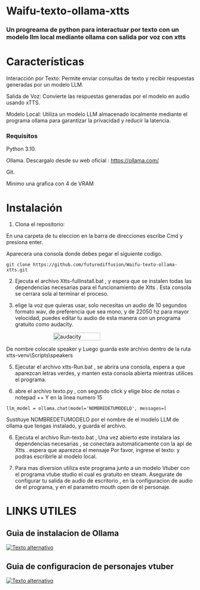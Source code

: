 # Waifu-texto-ollama-xtts
### Un progreama  de python para interactuar por texto  con un modelo llm local mediante ollama con salida por voz con xtts

# Características
Interacción por Texto: Permite enviar consultas de texto y recibir respuestas generadas por un modelo LLM.

Salida de Voz: Convierte las respuestas generadas por el modelo en audio usando xTTS.

Modelo Local: Utiliza un modelo LLM almacenado localmente mediante el programa ollama para garantizar la privacidad y reducir la latencia.

### Requisitos
Python 3.10.

Ollama. Descargalo desde su web oficial : https://ollama.com/

Git.

Minimo una grafica con 4 de VRAM

# Instalación
1. Clona el repositorio:

En una carpeta de tu eleccion en la barra de direcciones escribe Cmd y presiona enter.

Aparecera una consola donde debes pegar el siguiente codigo. 

```
git clone https://github.com/futurediffusion/Waifu-texto-ollama-xtts.git
```
2. Ejecuta el archivo Xtts-fullinstall.bat , y espera que se instalen todas las dependencias necesarias para el funcionamiento de Xtts . 
Esta consola se cerrara sola al terminar el proceso.

3. elige la voz que quieras usar, solo necesitas un audio de 10 segundos formato wav, de preferencia que sea mono, y de 22050 hz para mayor velocidad, puedes editar tu audio de esta manera con un programa gratuito como audacity. 
<div style="display: flex; justify-content: center;">
<img src="https://i.imgur.com/YUQsYjM.png" alt="audacity" width="50%">
</div>

De nombre colocale speaker y Luego guarda este archivo dentro de la ruta xtts-venv\Scripts\speakers 


5. Ejecutar el archivo xtts-Run.bat , se abrira una consola, espera a que aparezcan letras verdes, y manten esta consola abierta mientras utilices el programa. 

6. abre el archivo texto.py , con segundo click y elige bloc de notas o notepad ++ 
Y en la linea numero 15
```
llm_model = ollama.chat(model='NOMBREDETUMODELO', messages=[
```

Sustituye NOMBREDETUMODELO por el nombre de el modelo LLM de ollama que tengas instalado, y guarda el archivo. 

6.  Ejecuta el archivo Run-texto.bat ,  Una vez abierto este instalara las dependencias necesarias , se conectara automaticamente con la api de Xtts . espera que aparezca el mensaje Por favor, ingrese el texto: y podras escribirle al modelo local. 

7. Para mas diversion utiliza este programa junto a un modelo Vtuber con el programa vtube studio el cual es gratuito en steam.  Asegurate de configurar tu salida de audio de escritorio , en la configuracion de audio de el programa,  y en el parametro mouth open de el personaje. 


# LINKS UTILES

## Guia de instalacion de Ollama

[![Texto alternativo](https://i.imgur.com/JH0clgd.png)](https://www.youtube.com/watch?v=psdU-CqFgcA)

## Guia de configuracion de personajes vtuber

[![Texto alternativo](https://i.imgur.com/fnHBRE9.png)](https://www.youtube.com/watch?v=b6D94bRp9cc)



